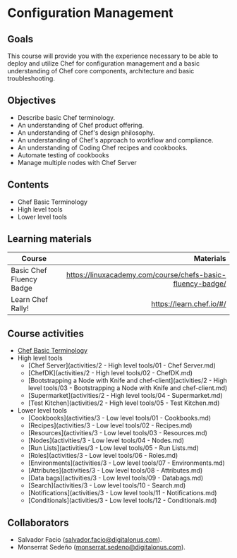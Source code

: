 # Configuration Management

## Goals
This course will provide you with the experience necessary to be able to deploy and utilize Chef for configuration management and a basic understanding of Chef core components, architecture and basic troubleshooting.   

## Objectives
- Describe basic Chef terminology.      
- An understanding of Chef product offering.      
- An understanding of Chef's design philosophy.     
- An understanding of Chef's approach to workflow and compliance.     
- An understanding of Coding Chef recipes and cookbooks. 
- Automate testing of cookbooks 
- Manage multiple nodes with Chef Server 

## Contents
- Chef Basic Terminology  
- High level tools 
- Lower level tools 

## Learning materials
| Course | Materials |
| ----------- |-------------:|
| Basic Chef Fluency Badge | https://linuxacademy.com/course/chefs-basic-fluency-badge/ |
| Learn Chef Rally!    | https://learn.chef.io/#/ |


## Course activities
- [Chef Basic Terminology](activities/1-Chef-Basic-Terminology.md)  
- High level tools 
    - [Chef Server](activities/2 - High level tools/01 - Chef Server.md)   
    - [ChefDK](activities/2 - High level tools/02 - ChefDK.md)  
    - [Bootstrapping a Node with Knife and chef-client](activities/2 - High level tools/03 - Bootstrapping a Node with Knife and chef-client.md)  
    - [Supermarket](activities/2 - High level tools/04 - Supermarket.md)  
    - [Test Kitchen](activities/2 - High level tools/05 - Test Kitchen.md)  
- Lower level tools 
    - [Cookbooks](activities/3 - Low level tools/01 - Cookbooks.md)  
    - [Recipes](activities/3 - Low level tools/02 - Recipes.md)  
    - [Resources](activities/3 - Low level tools/03 - Resources.md)  
    - [Nodes](activities/3 - Low level tools/04 - Nodes.md)     
    - [Run Lists](activities/3 - Low level tools/05 - Run Lists.md)  
    - [Roles](activities/3 - Low level tools/06 - Roles.md)  
    - [Environments](activities/3 - Low level tools/07 - Environments.md)  
    - [Attributes](activities/3 - Low level tools/08 - Attributes.md)  
    - [Data bags](activities/3 - Low level tools/09 - Databags.md)  
    - [Search](activities/3 - Low level tools/10 - Search.md)  
    - [Notifications](activities/3 - Low level tools/11 - Notifications.md)  
    - [Conditionals](activities/3 - Low level tools/12 - Conditionals.md)  
    
## Collaborators
- Salvador Facio (salvador.facio@digitalonus.com). 
- Monserrat Sedeño (monserrat.sedeno@digitalonus.com). 
